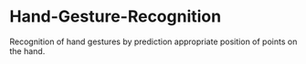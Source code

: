 # Hand-Gesture-Recognition
Recognition of hand gestures by prediction appropriate position of points on the hand.
